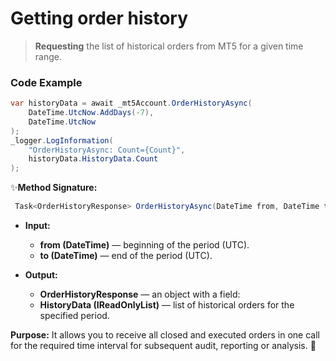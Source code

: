 # Getting order history

> **Requesting** the list of historical orders from MT5 for a given time range.

### Code Example

```csharp
var historyData = await _mt5Account.OrderHistoryAsync(
    DateTime.UtcNow.AddDays(-7),
    DateTime.UtcNow
);
_logger.LogInformation(
    "OrderHistoryAsync: Count={Count}",
    historyData.HistoryData.Count
);
```


✨**Method Signature:**
```csharp
 Task<OrderHistoryResponse> OrderHistoryAsync(DateTime from, DateTime to);
```

* **Input:**  
  - **from (DateTime)** — beginning of the period (UTC).  
  - **to (DateTime)** — end of the period (UTC).

* **Output:**  
  - **OrderHistoryResponse** — an object with a field:  
  - **HistoryData (IReadOnlyList<OrderInfo>)** — list of historical orders for the specified period.

**Purpose:**
It allows you to receive all closed and executed orders in one call for the required time interval for subsequent audit, reporting or analysis. 🚀

